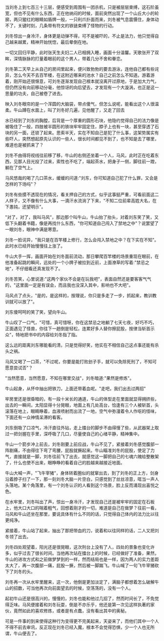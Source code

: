当刘冬上到七百三十三层，便感受到周围有一团杀机，只是被层层束缚，这石阶虽宽，但也不见有什么东西，正在他纳闷的时候，面前突然出现了一个山丘大小的轮廓，两只猩红的眼睛如盾牌一般，一只利爪扑面而来，刘冬被气息震慑住，身体动不了，关键时刻，几条带有符文的铁链束缚了怪物的行动。

刘冬惊出一身冷汗，身体更是动弹不得，可不是被吓的，不止是法力，他只觉得自己越来越累，精神开始恍惚，最后晕倒在地。

一切又回归平静，此时张天生夫妇二人已相拥入睡，画面十分温馨。天歌张开了双眸，深情脉脉的打量着眼前的这个男人，带着几分不舍和眷恋。

刘冬第二天早上从自己的房间里起来，便兴致勃勃的要去游泳，连他自己都有些诧异，怎么今天不去百竿楼，在这附近哪来的池水？自己之前怎么不知道。游着游着，刚开始还很惬意，可刘冬逐渐发现自己根本就没离开过原地，于是加大力气，但仍然没有向前移动分毫，他惊讶的向后望去，才发现有一个大漩涡，也正是这一思量的功夫，自己被卷了进去。

映入刘冬眼帘的是一个浑圆的大脑袋，带点傻气，但怎么说呢，能看出这个人很温柔。牛山蹲在水面上，叫了刘冬好几遍，见他醒了，又走了回去

水已经到了刘东的胸膛，后背是一个厚重的圆形石块，他隐约觉得自己的法力像是被吸住了一般，四肢被半圆形的铁块牢牢固定住，脖子上也有一块，甚至穿透了石块的另一面，还锁了起来。思索半天，实在不知自己是犯了什么事，这架势属实有些吓人，突然想起原先认识的一些人，很长时间都见不到了，也不知是去了哪里，难道也是被抓来了？

刘冬不由得将视线往前移了移，牛山的右侧还坐着一个人，马风，此时正在吃着东西，见那人目光投了过来，索性也不吃了，端起茶水，把身子一侧，脚往前一蹬，躺在了空气上。

马风悠哉的喝了几口茶水，缓缓的问道:"刘东，你可知道自己犯了什么罪，又会是怎样的下场吗"？

刘冬有些摸不透现在的情况，看关押自己的方式，似乎这事挺严重，可看前面这二人样子，又不像有什么大事，一滴汗水流淌了下来，"不知二位前辈高姓大名，在下愚钝，还望明示"。

"对了，对了，我叫马风"，那边那个叫牛山，牛山抬了抬头，对着刘东笑了笑，又低下头翻着书籍，像是再找什么东西，"你可知道自己闯入了禁地之中"？说罢望了一眼刘冬，眼神中满是寒意。

刘冬一脸诧异，"我只是在百竿楼上修行，怎么会闯入禁地之中？在下实在不知"。此时水已经开始慢慢往上涨了。

牛山大手一挥，画面开始在刘冬面前流动，那日攀爬百竿楼的场景重现在眼前，在他准备起跳的瞬间，远处的一个小牌子被拉到近前，上面潦草的写着:"禁忌之地"，不仔细看还真发现不了。

刘冬苦笑，心里说道:"这两个家伙不会是在玩我吧"，表面自然还是要客客气气的，"这里面一定是有误会，而且我也没深入其中，影响也不大吧"。

马风点了点头，"是的，是这样的，按理说，你只是多走了一步，抓起来，教训教训就可以放了"。

刘东傻呵呵的笑了笑，望向牛山。

牛山叹了一口气，"可惜，真可惜呀，你在这禁忌之地躺了七天七夜，好巧不巧，正面遇见了怪兽，你往下一趟倒是轻松，连累好多人替你擦屁股，按律当斩首示众"，特地把书中的内容给刘冬指了指。

这么远的距离刘东哪能看的清，只是觉得好笑，他实在不相信自己这点事还能有杀头之祸。

马风又喝了一口茶，"不过呢，你要是能打败刽子手，就可以免除死刑了，不知可愿意尝试否"？

"当然愿意，当然愿意，不知在哪里交战"，刘冬暗道:"果然是修炼"。

牛山起身，从怀中抽出把铁刀，上面还带着血呢。"走吧，我们出去过两招"

牢房里还是很昏暗的，有一段十米长的通道，牛山的体型走在里面就显得拥挤些，出去的一瞬间，太阳显得十分晃眼，地面上有几处高台，恰逢有三个人被斩首，头滚落在地上，眼睛睁着，血液喷射而出流了一地，空气中弥漫着令人作呕的怪味，下面还有一众神情呆滞的看客。

刘东倒吸了口凉气，冷汗直往外钻，走上擂台的脚步不由得慢了些，从武器架上取过一把剑握在手里，深呼吸了几口，尽量使自己的心绪平静，精神集中。

牛山一个箭步冲上前去，刘冬刚要上前应战，牛山不见了，紧接着刘冬感觉腹部一阵剧痛，不由得往下弯了弯腰，屁股就撅起来。牛山瞄准刘冬的屁股，使足了力气，直接就是一脚，刘冬往前飞了出去，就感觉这一脚把自己的七魂六魄给整散架了，什么也使不出来，眼睁睁的看着自己的脸越来越接近地面。

牛山大喊一声，"飞牛宰猪"，身体转着圈似的就窜出去，到了刘冬的正上方，剑身沿着脖子扫了一下，那一刻刘冬大脑一片空白，只感觉到了丝丝凉意，哐当一声人头落地。某个角落里，有一个刘冬认识的人看到这个场景，脸上反而涌现出喜悦之色。

在水牢里，刘冬叫出了声，惊出一身冷汗，才发现自己还是被牢牢的固定在石板上，他大口大口的喘着粗气，回想着刚才的一切，难道是自己在做梦？往前一看，马风和牛山还坐在那里，要说具体有什么不同的话，只觉得自己体内的法力比以往更纯净。

紧接着，牛山站了起来，抽出了那把带血的刀，说着和以往同样的话，二人又把刘冬领了出去。

刘冬四处观望着，阳光还是很晃眼，这次刑台上没有了人，四处的景象也变化许多，似乎过去了很长时间。当他再次站在擂台上的时候，已经做好了准备，果然，牛山的进攻方式和之前做梦梦到的一样，然而结局也是一样，因为两人的实力差距太大了，再一次腹部一痛，屁股一撅，然后被一脚踹飞。牛山喊了一句飞牛宰猪砍下了刘冬的头。

刘冬再一次从水牢里醒来，这一次，他倒是更加淡定了，满脑子都想着怎么破解牛山的招数，可当他再次向前面望去的时候，空荡荡的，没有一个人。

起初牛山还是很高兴的，慢慢的，刘冬也能和他过几招了，然而时间长了，不免觉得乏味。马风便接着和刘冬玩耍，倒是不亦乐乎，他还是第一次见这样执著的家伙，竟然如此的喜欢修炼，或者是有点蠢，没有看出其中的奥秘。

可是一件事的到来使得这种行为变得更不完美起来，天姿来了，而他们其中一个人不得不前去审讯，反正现在刘冬已经入魔，根本不会觉得恐惧，少一个人也无所谓，牛山便去了。

